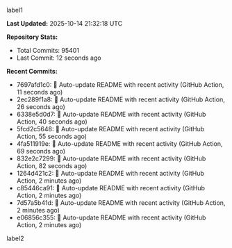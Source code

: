 
label1 
<!-- ACTIVITY_START -->
**Last Updated:** 2025-10-14 21:32:18 UTC

**Repository Stats:**
- Total Commits: 95401
- Last Commit: 12 seconds ago

**Recent Commits:**
- 7697afd1c0: 🤖 Auto-update README with recent activity (GitHub Action, 11 seconds ago)
- 2ec289f1a8: 🤖 Auto-update README with recent activity (GitHub Action, 26 seconds ago)
- 6338e5d0d7: 🤖 Auto-update README with recent activity (GitHub Action, 40 seconds ago)
- 5fcd2c5648: 🤖 Auto-update README with recent activity (GitHub Action, 55 seconds ago)
- 4fa511919e: 🤖 Auto-update README with recent activity (GitHub Action, 69 seconds ago)
- 832e2c7299: 🤖 Auto-update README with recent activity (GitHub Action, 82 seconds ago)
- 1264d421c2: 🤖 Auto-update README with recent activity (GitHub Action, 2 minutes ago)
- c85446ca91: 🤖 Auto-update README with recent activity (GitHub Action, 2 minutes ago)
- 7d57a5b41d: 🤖 Auto-update README with recent activity (GitHub Action, 2 minutes ago)
- e06856c355: 🤖 Auto-update README with recent activity (GitHub Action, 2 minutes ago)
<!-- ACTIVITY_END -->

label2
